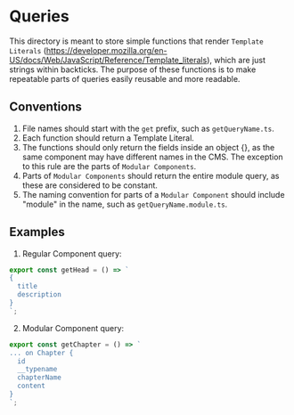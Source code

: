 # Queries

This directory is meant to store simple functions that render `Template Literals` (https://developer.mozilla.org/en-US/docs/Web/JavaScript/Reference/Template_literals), which are just strings within backticks. The purpose of these functions is to make repeatable parts of queries easily reusable and more readable.

## Conventions

1. File names should start with the `get` prefix, such as `getQueryName.ts`.
2. Each function should return a Template Literal.
3. The functions should only return the fields inside an object {}, as the same component may have different names in the CMS. The exception to this rule are the parts of `Modular Components`.
4. Parts of `Modular Components` should return the entire module query, as these are considered to be constant.
5. The naming convention for parts of a `Modular Component` should include "module" in the name, such as `getQueryName.module.ts`.

## Examples

1. Regular Component query:

```ts
export const getHead = () => `
{
  title
  description
}
`;
```

2. Modular Component query:

```ts
export const getChapter = () => `
... on Chapter {
  id
  __typename
  chapterName
  content
}
`;
```
